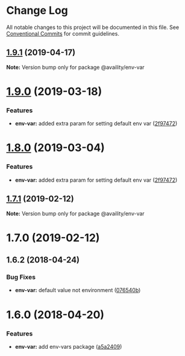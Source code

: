 # Change Log

All notable changes to this project will be documented in this file.
See [Conventional Commits](https://conventionalcommits.org) for commit guidelines.

## [1.9.1](https://github.com/availity/sdk-js/compare/@availity/env-var@1.9.0...@availity/env-var@1.9.1) (2019-04-17)

**Note:** Version bump only for package @availity/env-var





# [1.9.0](https://github.com/availity/sdk-js/compare/@availity/env-var@1.7.1...@availity/env-var@1.9.0) (2019-03-18)


### Features

* **env-var:** added extra param for setting default env var ([2f97472](https://github.com/availity/sdk-js/commit/2f97472))





# [1.8.0](https://github.com/availity/sdk-js/compare/@availity/env-var@1.7.1...@availity/env-var@1.8.0) (2019-03-04)


### Features

* **env-var:** added extra param for setting default env var ([2f97472](https://github.com/availity/sdk-js/commit/2f97472))





## [1.7.1](https://github.com/availity/sdk-js/compare/@availity/env-var@1.7.0...@availity/env-var@1.7.1) (2019-02-12)

**Note:** Version bump only for package @availity/env-var





# 1.7.0 (2019-02-12)



## 1.6.2 (2018-04-24)


### Bug Fixes

* **env-var:** default value not environment ([076540b](https://github.com/availity/sdk-js/commit/076540b))



# 1.6.0 (2018-04-20)


### Features

* **env-var:** add env-vars package ([a5a2409](https://github.com/availity/sdk-js/commit/a5a2409))

